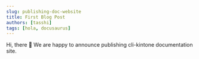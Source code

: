 ```yaml
---
slug: publishing-doc-website
title: First Blog Post
authors: [tasshi]
tags: [hola, docusaurus]
---
```


Hi, there :wave:
We are happy to announce publishing cli-kintone documentation site.
